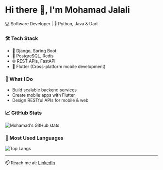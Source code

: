 # Hi there 👋, I'm Mohamad Jalali

💻 Software Developer | 🐍 Python, Java & Dart

### 🛠 Tech Stack
- 🔧 Django, Spring Boot
- 💾 PostgreSQL, Redis
- 🌐 REST APIs, FastAPI
- 📱 Flutter (Cross-platform mobile development)

### 🚀 What I Do
- Build scalable backend services
- Create mobile apps with Flutter
- Design RESTful APIs for mobile & web

### 📈 GitHub Stats
![Mohamad's GitHub stats](https://github-readme-stats.vercel.app/api?username=jalali-mohamad&show_icons=true&theme=radical)

### 🧠 Most Used Languages
![Top Langs](https://github-readme-stats.vercel.app/api/top-langs/?username=jalali-mohamad&layout=compact&theme=radical)

---

📫 Reach me at: [LinkedIn](https://www.linkedin.com/in/mohammad-jalali-448a57205)
